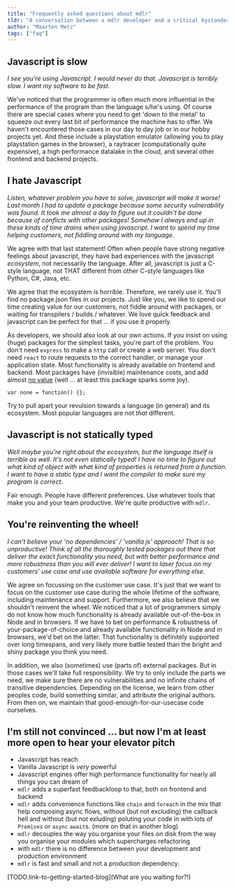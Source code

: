 ```yaml
---
title: "Frequently asked questions about mdlr"
tldr: "A conversation between a mdlr developer and a critical bystander"
author: "Maarten Metz"
tags: ["faq"]
---
```


## Javascript is slow

*I see you're using Javascript. I would never do that. Javascript is terribly slow. I want my software to be fast.*
  
  
We've noticed that the programmer is often much more influential in the performance of the program than the language s/he's using. Of course there are special cases where you need to get 'down to the metal' to squeeze out every last bit of performance the machine has to offer. We haven't encountered those cases in our day to day job or in our hobby projects yet. And these include a playstation emulator (allowing you to play playstation games in the browser), a raytracer (computationally quite expensive), a high performance datalake in the cloud, and several other frontend and backend projects.

## I hate Javascript

*Listen, whatever problem you have to solve, javascript will make it worse! Last month I had to update a package because some security vulnerability was found. It took me almost a day to figure out it couldn't be done because of conflicts with other packages! Somehow I always end up in these kinds of time drains when using javascript. I want to spend my time helping customers, not fiddling around with my language.*
  
  
We agree with that last statement! Often when people have strong negative feelings about javascript, they have bad experiences with the javascript *ecosystem*, not necessarily the language. After all, javascript is just a C-style language, not THAT different from other C-style languages like Python, C#, Java, etc. 
  
  
We agree that the ecosystem is horrible. Therefore, we rarely use it. You'll find no package.json files in our projects. Just like you, we like to spend our time creating value for our customers, not fiddle around with packages, or waiting for transpilers / builds / whatever. We love quick feedback and javascript can be perfect for that ... if you use it properly. 
  
  
As developers, we should also look at our own actions. If you insist on using (huge) packages for the simplest tasks, you're part of the problem. You don't need `express` to make a `http` call or create a web server. You don't need `react` to route requests to the correct handler, or manage your application state. Most functionality is already available on frontend and backend. Most packages have (invisible) maintenance costs, and add almost [no value](https://www.npmjs.com/package/none) (well ... at least this package sparks some joy).
  
  
```
var none = function() {};
```
  
  
Try to pull apart your revulsion towards a language (in general) and its ecosystem. Most popular languages are not *that* different. 

## Javascript is not statically typed

*Well maybe you're right about the ecosystem, but the language itself is terrible as well. It's not even statically typed! I have no time to figure out what kind of object with what kind of properties is returned from a function. I want to have a static type and I want the compiler to make sure my program is correct.*
  
  
Fair enough. People have different preferences. Use whatever tools that make you and your team productive. We're quite productive with `mdlr`.

## You're reinventing the wheel!

*I can't believe your 'no dependencies' / 'vanilla js' approach! That is so unproductive! Think of all the thoroughly tested packages out there that deliver the exact functionality you need, but with better performance and more robustness than you will ever deliver! I want to laser focus on my customers' use case and use available software for everything else.*
  
  
We agree on focussing on the customer use case. It's just that we want to focus on the customer use case during the whole lifetime of the software, including maintenance and support. Furthermore, we also believe that we shouldn't reinvent the wheel. We noticed that a lot of programmers simply do not know how much functionality is already available out-of-the-box in Node and in browsers. If we have to bet on performance & robustness of your-package-of-choice and already available functionality in Node and in browsers, we'd bet on the latter. That functionality is definitely supported over long timespans, and very likely more battle tested than the bright and shiny package you think you need.
  
  
In addition, we also (sometimes) use (parts of) external packages. But in those cases we'll take full responsibility. We try to only include the parts we need, we make sure there are no vulnerabilities and no infinite chains of transitive dependencies. Depending on the license, we learn from other peoples code, build something similar, and attribute the original authors. From then on, we maintain that good-enough-for-our-usecase code ourselves.

## I'm still not convinced ... but now I'm at least more open to hear your elevator pitch

- Javascript has reach
- Vanilla Javascript is *very* powerful
- Javascript engines offer high performance functionality for nearly all things you can dream of
- `mdlr` adds a superfast feedbackloop to that, both on frontend and backend
- `mdlr` adds convenience functions like `chain` and `foreach` in the mix that help composing async flows, without (but not excluding) the callback hell and without (but not exluding) poluting your code in with lots of `Promises` or `async` `await`s. (more on that in another blog)
- `mdlr` decouples the way you organise your files on disk from the way you organise your modules which supercharges refactoring
- with `mdlr` there is no difference between your development and production environment
- `mdlr` is fast and small and not a production dependency.
  

[TODO:link-to-getting-started-blog](What are you waiting for?!)
